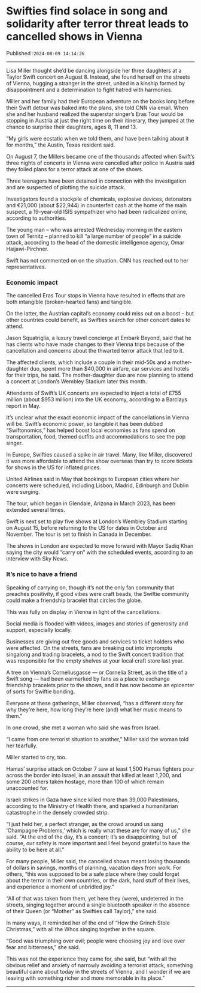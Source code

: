 # Swifties find solace in song and solidarity after terror threat leads to cancelled shows in Vienna

Published :`2024-08-09 14:14:26`

---

Lisa Miller thought she’d be dancing alongside her three daughters at a Taylor Swift concert on August 8. Instead, she found herself on the streets of Vienna, hugging a stranger in the street, united in a kinship formed by disappointment and a determination to fight hatred with harmonies.

Miller and her family had their European adventure on the books long before their Swift detour was baked into the plans, she told CNN via email. When she and her husband realized the superstar singer’s Eras Tour would be stopping in Austria at just the right time on their itinerary, they jumped at the chance to surprise their daughters, ages 8, 11 and 13.

“My girls were ecstatic when we told them, and have been talking about it for months,” the Austin, Texas resident said.

On August 7, the Millers became one of the thousands affected when Swift’s three nights of concerts in Vienna were cancelled after police in Austria said they foiled plans for a terror attack at one of the shows.

Three teenagers have been detained in connection with the investigation and are suspected of plotting the suicide attack.

Investigators found a stockpile of chemicals, explosive devices, detonators and €21,000 (about $22,944) in counterfeit cash at the home of the main suspect, a 19-year-old ISIS sympathizer who had been radicalized online, according to authorities.

The young man – who was arrested Wednesday morning in the eastern town of Ternitz – planned to kill “a large number of people” in a suicide attack, according to the head of the domestic intelligence agency, Omar Haijawi-Pirchner.

Swift has not commented on on the situation. CNN has reached out to her representatives.

### Economic impact

The cancelled Eras Tour stops in Vienna have resulted in effects that are both intangible (broken-hearted fans) and tangible.

On the latter, the Austrian capital’s economy could miss out on a boost – but other countries could benefit, as Swifties search for other concert dates to attend.

Jason Squatriglia, a luxury travel concierge at Embark Beyond, said that he has clients who have made changes to their Vienna trips because of the cancellation and concerns about the thwarted terror attack that led to it.

The affected clients, which include a couple in their mid-50s and a mother-daughter duo, spent more than $40,000 in airfare, car services and hotels for their trips, he said. The mother-daughter duo are now planning to attend a concert at London’s Wembley Stadium later this month.

Attendants of Swift’s UK concerts are expected to inject a total of £755 million (about $953 million) into the UK economy, according to a Barclays report in May.

It’s unclear what the exact economic impact of the cancellations in Vienna will be. Swift’s economic power, so tangible it has been dubbed “Swiftonomics,” has helped boost local economies as fans spend on transportation, food, themed outfits and accommodations to see the pop singer.

In Europe, Swifties caused a spike in air travel. Many, like Miller, discovered it was more affordable to attend the show overseas than try to score tickets for shows in the US for inflated prices.

United Airlines said in May that bookings to European cities where her concerts were scheduled, including Lisbon, Madrid, Edinburgh and Dublin were surging.

The tour, which began in Glendale, Arizona in March 2023, has been extended several times.

Swift is next set to play five shows at London’s Wembley Stadium starting on August 15, before returning to the US for dates in October and November. The tour is set to finish in  Canada in December.

The shows in London are expected to move forward with Mayor Sadiq Khan saying the city would “carry on” with the scheduled events, according to an interview with Sky News.

### It’s nice to have a friend

Speaking of carrying on, though it’s not the only fan community that preaches positivity, if good vibes were craft beads, the Swiftie community could make a friendship bracelet that circles the globe.

This was fully on display in Vienna in light of the cancellations.

Social media is flooded with videos, images and stories of generosity and support, especially locally.

Businesses are giving out free goods and services to ticket holders who were affected. On the streets, fans are breaking out into impromptu singalong and trading bracelets, a nod to the Swift concert tradition that was responsible for the empty shelves at your local craft store last year.

A tree on Vienna’s Corneliusgasse — or Cornelia Street, as in the title of a Swift song — had been earmarked by fans as a place to exchange friendship bracelets prior to the shows, and it has now become an epicenter of sorts for Swiftie bonding.

Everyone at these gatherings, Miller observed, “has a different story for why they’re here, how long they’re here (and) what her music means to them.”

In one crowd, she met a woman who said she was from Israel.

“I came from one terrorist situation to another,” Miller said the woman told her tearfully.

Miller started to cry, too.

Hamas’ surprise attack on October 7 saw at least 1,500 Hamas fighters pour across the border into Israel, in an assault that killed at least 1,200, and some 200 others taken hostage, more than 100 of which remain unaccounted for.

Israeli strikes in Gaza have since killed more than 39,000 Palestinians, according to the Ministry of Health there, and sparked a humanitarian catastrophe in the densely crowded strip.

“I just held her, a perfect stranger, as the crowd around us sang ‘Champagne Problems,’ which is really what these are for many of us,” she said. “At the end of the day, it’s a concert; it’s so disappointing, but of course, our safety is more important and I feel beyond grateful to have the ability to be here at all.”

For many people, Miller said, the cancelled shows meant losing thousands of dollars in savings, months of planning, vacation days from work. For others, “this was supposed to be a safe place where they could forget about the terror in their own countries, or the dark, hard stuff of their lives, and experience a moment of unbridled joy.”

“All of that was taken from them, yet here they (were), undeterred in the streets, singing together around a single bluetooth speaker in the absence of their Queen (or “Mother” as Swifties call Taylor),” she said.

In many ways, it reminded her of the end of “How the Grinch Stole Christmas,” with all the Whos singing together in the square.

“Good was triumphing over evil; people were choosing joy and love over fear and bitterness,” she said.

This was not the experience they came for, she said, but “with all the obvious relief and anxiety of narrowly avoiding a terrorist attack, something beautiful came about today in the streets of Vienna, and I wonder if we are leaving with something richer and more memorable in its place.”

---

